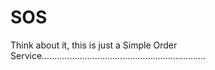 SOS
===

Think about it, this is just a Simple Order Service.................................................................
